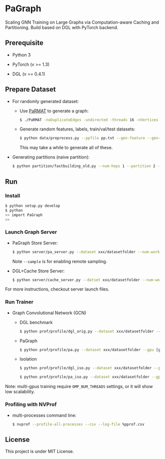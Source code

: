 # PaGraph

Scaling GNN Training on Large Graphs via Computation-aware Caching and Partitioning. Build based on DGL with PyTorch backend.

## Prerequisite

* Python 3

* PyTorch (v >= 1.3)

* DGL (v == 0.4.1)

## Prepare Dataset

* For randomly generated dataset:

  * Use [PaRMAT](https://github.com/farkhor/PaRMAT) to generate a graph:

    ```bash
    $ ./PaRMAT -noDuplicateEdges -undirected -threads 16 -nVertices 10 -nEdges 25 -output /path/to/datafolder/pp.txt

    ```
  
  * Generate random features, labels, train/val/test datasets:

    ```bash
    $ python data/preprocess.py --ppfile pp.txt --gen-feature --gen-label --gen-set --dataset xxx/datasetfolder
    ```

    This may take a while to generate all of these.

* Generating partitions (naive partition):

  ```bash
  $ python partition/fastbuilding_old.py --num-hops 1 --partition 2 --dataset xxx/datasetfolder

  ```

## Run

### Install

```bash
$ python setup.py develop
$ python
>> import PaGraph
>> 
``` 

### Launch Graph Server

* PaGraph Store Server:

  ```bash
  $ python server/pa_server.py --dataset xxx/datasetfolder --num-workers [gpu-num] [--preprocess] [-sample]
  ```

  Note `--sample` is for enabling remote sampling.

* DGL+Cache Store Server:

  ```bash
  $ python server/cache_server.py --datset xxx/datasetfolder --num-workers [gpu-num] [--preprocess] [--sample]
  ```

For more instructions, checkout server launch files.


### Run Trainer

* Graph Convolutional Network (GCN)

  * DGL benchmark

    ```bash
    $ python prof/profile/dgl_orig.py --dataset xxx/datasetfolder --gpu [gpu indices, splitted by ','] [--preprocess]
    ```

  * PaGraph

    ```bash
    $ python prof/profile/pa.py --dataset xxx/datasetfolder --gpu [gpu indices, splitted by ','] [--preprocess]
    ```

  * Isolation

    ```bash
    $ python prof/profile/dgl_iso.py --dataset xxx/datasetfolder --gpu [gpu indices, splitted by ','] [--preprocess]
    ```

    ```bash
    $ python prof/profile/pa_iso.py --dataset xxx/datasetfolder --gpu [gpu indices, splitted by ','] [--preprocess]
    ```
  
Note: multi-gpus training require `OMP_NUM_THREADS` settings, or it will show low scalability.

### Profiling with NVProf

* multi-processes command line:

  ```bash
  $ nvprof --profile-all-processes --csv --log-file %pprof.csv
  ```

## License

This project is under MIT License. 
